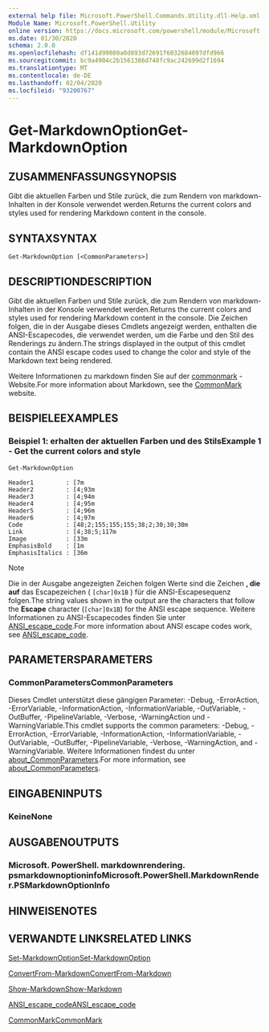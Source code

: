 ```yaml
---
external help file: Microsoft.PowerShell.Commands.Utility.dll-Help.xml
Module Name: Microsoft.PowerShell.Utility
online version: https://docs.microsoft.com/powershell/module/Microsoft.PowerShell.Utility/Get-MarkdownOption?view=powershell-6&WT.mc_id=ps-gethelp
ms.date: 01/30/2020
schema: 2.0.0
ms.openlocfilehash: df141d99080a0d893d72691f6032684097dfd966
ms.sourcegitcommit: bc9a4904c2b1561386d748fc9ac242699d2f1694
ms.translationtype: MT
ms.contentlocale: de-DE
ms.lasthandoff: 02/04/2020
ms.locfileid: "93200767"
---
```

# <span data-ttu-id="aa0ed-101">Get-MarkdownOption</span><span class="sxs-lookup"><span data-stu-id="aa0ed-101">Get-MarkdownOption</span></span>

## <span data-ttu-id="aa0ed-102">ZUSAMMENFASSUNG</span><span class="sxs-lookup"><span data-stu-id="aa0ed-102">SYNOPSIS</span></span>
<span data-ttu-id="aa0ed-103">Gibt die aktuellen Farben und Stile zurück, die zum Rendern von markdown-Inhalten in der Konsole verwendet werden.</span><span class="sxs-lookup"><span data-stu-id="aa0ed-103">Returns the current colors and styles used for rendering Markdown content in the console.</span></span>

## <span data-ttu-id="aa0ed-104">SYNTAX</span><span class="sxs-lookup"><span data-stu-id="aa0ed-104">SYNTAX</span></span>

```
Get-MarkdownOption [<CommonParameters>]
```

## <span data-ttu-id="aa0ed-105">DESCRIPTION</span><span class="sxs-lookup"><span data-stu-id="aa0ed-105">DESCRIPTION</span></span>

<span data-ttu-id="aa0ed-106">Gibt die aktuellen Farben und Stile zurück, die zum Rendern von markdown-Inhalten in der Konsole verwendet werden.</span><span class="sxs-lookup"><span data-stu-id="aa0ed-106">Returns the current colors and styles used for rendering Markdown content in the console.</span></span> <span data-ttu-id="aa0ed-107">Die Zeichen folgen, die in der Ausgabe dieses Cmdlets angezeigt werden, enthalten die ANSI-Escapecodes, die verwendet werden, um die Farbe und den Stil des Renderings zu ändern.</span><span class="sxs-lookup"><span data-stu-id="aa0ed-107">The strings displayed in the output of this cmdlet contain the ANSI escape codes used to change the color and style of the Markdown text being rendered.</span></span>

<span data-ttu-id="aa0ed-108">Weitere Informationen zu markdown finden Sie auf der [commonmark](https://commonmark.org/) -Website.</span><span class="sxs-lookup"><span data-stu-id="aa0ed-108">For more information about Markdown, see the [CommonMark](https://commonmark.org/) website.</span></span>

## <span data-ttu-id="aa0ed-109">BEISPIELE</span><span class="sxs-lookup"><span data-stu-id="aa0ed-109">EXAMPLES</span></span>

### <span data-ttu-id="aa0ed-110">Beispiel 1: erhalten der aktuellen Farben und des Stils</span><span class="sxs-lookup"><span data-stu-id="aa0ed-110">Example 1 - Get the current colors and style</span></span>

```powershell
Get-MarkdownOption
```

```Output
Header1         : [7m
Header2         : [4;93m
Header3         : [4;94m
Header4         : [4;95m
Header5         : [4;96m
Header6         : [4;97m
Code            : [48;2;155;155;155;38;2;30;30;30m
Link            : [4;38;5;117m
Image           : [33m
EmphasisBold    : [1m
EmphasisItalics : [36m
```

> [!NOTE]
> <span data-ttu-id="aa0ed-111">Die in der Ausgabe angezeigten Zeichen folgen Werte sind die Zeichen **, die auf** das Escapezeichen ( `[char]0x1B` ) für die ANSI-Escapesequenz folgen.</span><span class="sxs-lookup"><span data-stu-id="aa0ed-111">The string values shown in the output are the characters that follow the **Escape** character (`[char]0x1B`) for the ANSI escape sequence.</span></span> <span data-ttu-id="aa0ed-112">Weitere Informationen zu ANSI-Escapecodes finden Sie unter [ANSI_escape_code](https://en.wikipedia.org/wiki/ANSI_escape_code).</span><span class="sxs-lookup"><span data-stu-id="aa0ed-112">For more information about ANSI escape codes work, see [ANSI_escape_code](https://en.wikipedia.org/wiki/ANSI_escape_code).</span></span>

## <span data-ttu-id="aa0ed-113">PARAMETERS</span><span class="sxs-lookup"><span data-stu-id="aa0ed-113">PARAMETERS</span></span>

### <span data-ttu-id="aa0ed-114">CommonParameters</span><span class="sxs-lookup"><span data-stu-id="aa0ed-114">CommonParameters</span></span>

<span data-ttu-id="aa0ed-115">Dieses Cmdlet unterstützt diese gängigen Parameter: -Debug, -ErrorAction, -ErrorVariable, -InformationAction, -InformationVariable, -OutVariable, -OutBuffer, -PipelineVariable, -Verbose, -WarningAction und -WarningVariable.</span><span class="sxs-lookup"><span data-stu-id="aa0ed-115">This cmdlet supports the common parameters: -Debug, -ErrorAction, -ErrorVariable, -InformationAction, -InformationVariable, -OutVariable, -OutBuffer, -PipelineVariable, -Verbose, -WarningAction, and -WarningVariable.</span></span> <span data-ttu-id="aa0ed-116">Weitere Informationen findest du unter [about_CommonParameters](https://go.microsoft.com/fwlink/?LinkID=113216).</span><span class="sxs-lookup"><span data-stu-id="aa0ed-116">For more information, see [about_CommonParameters](https://go.microsoft.com/fwlink/?LinkID=113216).</span></span>

## <span data-ttu-id="aa0ed-117">EINGABEN</span><span class="sxs-lookup"><span data-stu-id="aa0ed-117">INPUTS</span></span>

### <span data-ttu-id="aa0ed-118">Keine</span><span class="sxs-lookup"><span data-stu-id="aa0ed-118">None</span></span>

## <span data-ttu-id="aa0ed-119">AUSGABEN</span><span class="sxs-lookup"><span data-stu-id="aa0ed-119">OUTPUTS</span></span>

### <span data-ttu-id="aa0ed-120">Microsoft. PowerShell. markdownrendering. psmarkdownoptioninfo</span><span class="sxs-lookup"><span data-stu-id="aa0ed-120">Microsoft.PowerShell.MarkdownRender.PSMarkdownOptionInfo</span></span>

## <span data-ttu-id="aa0ed-121">HINWEISE</span><span class="sxs-lookup"><span data-stu-id="aa0ed-121">NOTES</span></span>

## <span data-ttu-id="aa0ed-122">VERWANDTE LINKS</span><span class="sxs-lookup"><span data-stu-id="aa0ed-122">RELATED LINKS</span></span>

[<span data-ttu-id="aa0ed-123">Set-MarkdownOption</span><span class="sxs-lookup"><span data-stu-id="aa0ed-123">Set-MarkdownOption</span></span>](Set-MarkdownOption.md)

[<span data-ttu-id="aa0ed-124">ConvertFrom-Markdown</span><span class="sxs-lookup"><span data-stu-id="aa0ed-124">ConvertFrom-Markdown</span></span>](ConvertFrom-Markdown.md)

[<span data-ttu-id="aa0ed-125">Show-Markdown</span><span class="sxs-lookup"><span data-stu-id="aa0ed-125">Show-Markdown</span></span>](Show-Markdown.md)

[<span data-ttu-id="aa0ed-126">ANSI_escape_code</span><span class="sxs-lookup"><span data-stu-id="aa0ed-126">ANSI_escape_code</span></span>](https://en.wikipedia.org/wiki/ANSI_escape_code)

[<span data-ttu-id="aa0ed-127">CommonMark</span><span class="sxs-lookup"><span data-stu-id="aa0ed-127">CommonMark</span></span>](https://commonmark.org/)
